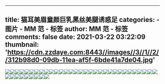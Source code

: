 
---
title: 猫耳美眉童颜巨乳黑丝美腿诱惑足
categories: 
    - 图片
    - MM 范 - 标签
author: MM 范 - 标签
comments: false
date: 2021-03-22 03:22:09
thumbnail: 'https://cdn.zzdaye.com:8443//images//3//1//2//312b98d0-09db-11ea-af5f-6bde41a7de04.jpg'
---

<div>   
<img src="https://cdn.zzdaye.com:8443//images//3//1//2//312b98d0-09db-11ea-af5f-6bde41a7de04.jpg" referrerpolicy="no-referrer"><img src="https://cdn.zzdaye.com:8443//images//3//1//2//312bbfe0-09db-11ea-af5f-6bde41a7de04.jpg" referrerpolicy="no-referrer"><img src="https://cdn.zzdaye.com:8443//images//d//a//a//daa9af81-02f8-11ea-afdf-79db59160bec.jpg" referrerpolicy="no-referrer"><img src="https://cdn.zzdaye.com:8443//images//d//a//a//daa9af80-02f8-11ea-afdf-79db59160bec.jpg" referrerpolicy="no-referrer"><img src="https://cdn.zzdaye.com:8443//images//d//a//a//daa9fda1-02f8-11ea-afdf-79db59160bec.jpg" referrerpolicy="no-referrer"><img src="https://cdn.zzdaye.com:8443//images//d//a//a//daa9d692-02f8-11ea-afdf-79db59160bec.jpg" referrerpolicy="no-referrer"><img src="https://cdn.zzdaye.com:8443//images//d//a//a//daa91340-02f8-11ea-afdf-79db59160bec.jpg" referrerpolicy="no-referrer"><img src="https://cdn.zzdaye.com:8443//images//d//a//a//daaa24b0-02f8-11ea-afdf-79db59160bec.jpg" referrerpolicy="no-referrer"><img src="https://cdn.zzdaye.com:8443//images//d//a//a//daa9af82-02f8-11ea-afdf-79db59160bec.jpg" referrerpolicy="no-referrer"><img src="https://cdn.zzdaye.com:8443//images//d//a//a//daa9d693-02f8-11ea-afdf-79db59160bec.jpg" referrerpolicy="no-referrer"><img src="https://cdn.zzdaye.com:8443//images//d//a//a//daa9d691-02f8-11ea-afdf-79db59160bec.jpg" referrerpolicy="no-referrer"><img src="https://cdn.zzdaye.com:8443//images//d//a//a//daa9fda0-02f8-11ea-afdf-79db59160bec.jpg" referrerpolicy="no-referrer"><img src="https://cdn.zzdaye.com:8443//images//d//a//a//daa9d690-02f8-11ea-afdf-79db59160bec.jpg" referrerpolicy="no-referrer"><img src="https://cdn.zzdaye.com:8443//images//d//a//a//daa96161-02f8-11ea-afdf-79db59160bec.jpg" referrerpolicy="no-referrer"><img src="https://cdn.zzdaye.com:8443//images//d//a//a//daa98872-02f8-11ea-afdf-79db59160bec.jpg" referrerpolicy="no-referrer"><img src="https://cdn.zzdaye.com:8443//images//d//a//a//daa98870-02f8-11ea-afdf-79db59160bec.jpg" referrerpolicy="no-referrer"><img src="https://cdn.zzdaye.com:8443//images//d//a//a//daa91341-02f8-11ea-afdf-79db59160bec.jpg" referrerpolicy="no-referrer"><img src="https://cdn.zzdaye.com:8443//images//d//a//a//daa98871-02f8-11ea-afdf-79db59160bec.jpg" referrerpolicy="no-referrer"><img src="https://cdn.zzdaye.com:8443//images//d//a//a//daa96160-02f8-11ea-afdf-79db59160bec.jpg" referrerpolicy="no-referrer"><img src="https://cdn.zzdaye.com:8443//images//d//a//a//daa8ec32-02f8-11ea-afdf-79db59160bec.jpg" referrerpolicy="no-referrer"><img src="https://cdn.zzdaye.com:8443//images//d//a//a//daa8ec31-02f8-11ea-afdf-79db59160bec.jpg" referrerpolicy="no-referrer"><img src="https://cdn.zzdaye.com:8443//images//d//a//a//daa801d0-02f8-11ea-afdf-79db59160bec.jpg" referrerpolicy="no-referrer"><img src="https://cdn.zzdaye.com:8443//images//d//a//a//daa8ec30-02f8-11ea-afdf-79db59160bec.jpg" referrerpolicy="no-referrer"><img src="https://cdn.zzdaye.com:8443//images//d//a//a//daa801d1-02f8-11ea-afdf-79db59160bec.jpg" referrerpolicy="no-referrer"><img src="https://cdn.zzdaye.com:8443//images//d//a//a//daa89e13-02f8-11ea-afdf-79db59160bec.jpg" referrerpolicy="no-referrer"><img src="https://cdn.zzdaye.com:8443//images//d//a//a//daa87702-02f8-11ea-afdf-79db59160bec.jpg" referrerpolicy="no-referrer"><img src="https://cdn.zzdaye.com:8443//images//d//a//a//daa828e1-02f8-11ea-afdf-79db59160bec.jpg" referrerpolicy="no-referrer"><img src="https://cdn.zzdaye.com:8443//images//d//a//a//daa84ff0-02f8-11ea-afdf-79db59160bec.jpg" referrerpolicy="no-referrer"><img src="https://cdn.zzdaye.com:8443//images//d//a//a//daa87700-02f8-11ea-afdf-79db59160bec.jpg" referrerpolicy="no-referrer"><img src="https://cdn.zzdaye.com:8443//images//d//a//a//daa8c522-02f8-11ea-afdf-79db59160bec.jpg" referrerpolicy="no-referrer"><img src="https://cdn.zzdaye.com:8443//images//d//a//a//daa828e2-02f8-11ea-afdf-79db59160bec.jpg" referrerpolicy="no-referrer"><img src="https://cdn.zzdaye.com:8443//images//d//a//a//daa8c521-02f8-11ea-afdf-79db59160bec.jpg" referrerpolicy="no-referrer"><img src="https://cdn.zzdaye.com:8443//images//d//a//a//daa89e11-02f8-11ea-afdf-79db59160bec.jpg" referrerpolicy="no-referrer"><img src="https://cdn.zzdaye.com:8443//images//d//a//a//daa89e10-02f8-11ea-afdf-79db59160bec.jpg" referrerpolicy="no-referrer"><img src="https://cdn.zzdaye.com:8443//images//d//a//a//daa84ff1-02f8-11ea-afdf-79db59160bec.jpg" referrerpolicy="no-referrer"><img src="https://cdn.zzdaye.com:8443//images//d//a//a//daa87701-02f8-11ea-afdf-79db59160bec.jpg" referrerpolicy="no-referrer"><img src="https://cdn.zzdaye.com:8443//images//d//a//a//daa8c520-02f8-11ea-afdf-79db59160bec.jpg" referrerpolicy="no-referrer"><img src="https://cdn.zzdaye.com:8443//images//d//a//a//daa89e12-02f8-11ea-afdf-79db59160bec.jpg" referrerpolicy="no-referrer"><img src="https://cdn.zzdaye.com:8443//images//d//a//a//daa828e0-02f8-11ea-afdf-79db59160bec.jpg" referrerpolicy="no-referrer"><img src="https://cdn.zzdaye.com:8443//images//d//a//a//daa7dac0-02f8-11ea-afdf-79db59160bec.jpg" referrerpolicy="no-referrer">  
</div>
            